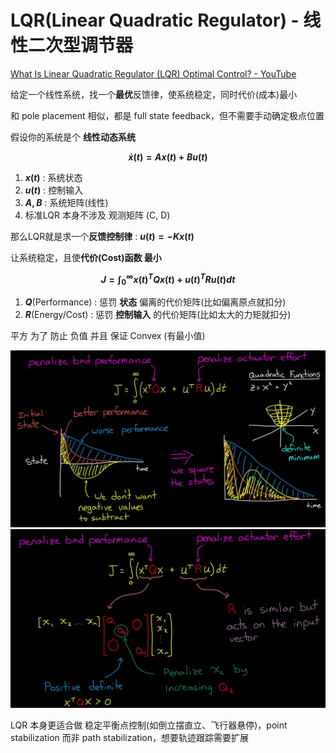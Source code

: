 # LQR(Linear Quadratic Regulator) - 线性二次型调节器

[What Is Linear Quadratic Regulator (LQR) Optimal Control? - YouTube](https://www.youtube.com/watch?v=E_RDCFOlJx4)



给定一个线性系统，找一个**最优**反馈律，使系统稳定，同时代价(成本)最小

和 pole placement 相似，都是 full state feedback，但不需要手动确定极点位置

假设你的系统是个 **线性动态系统**

**$$\dot{x}(t) = A x(t) + B u(t)$$**
1. **$x(t)$** : 系统状态
2. **$u(t)$** : 控制输入
3. **$A, B$** : 系统矩阵(线性)
4. 标准LQR 本身不涉及 观测矩阵 (C, D)

那么LQR就是求一个**反馈控制律** : **$u(t) = -Kx(t)$**

让系统稳定，且使**代价(Cost)函数 最小**

**$$J = \int_0^∞  x(t)^T Q x(t) + u(t)^T R u(t) dt$$**
1. **$Q$**(Performance) : 惩罚 **状态** 偏离的代价矩阵(比如偏离原点就扣分)
2. **$R$**(Energy/Cost) : 惩罚 **控制输入** 的代价矩阵(比如太大的力矩就扣分)

平方 为了 防止 负值 并且 保证 Convex (有最小值)

<img src="Pics/lqr001.png" width=700>

<img src="Pics/lqr002.png" width=700>

LQR 本身更适合做 稳定平衡点控制(如倒立摆直立、飞行器悬停)，point stabilization 而非 path stabilization，想要轨迹跟踪需要扩展


